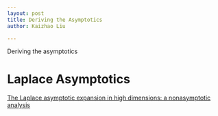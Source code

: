 ```yaml
---
layout: post
title: Deriving the Asymptotics
author: Kaizhao Liu

---
```


Deriving the asymptotics

# Laplace Asymptotics



[The Laplace asymptotic expansion in high dimensions: a nonasymptotic analysis](https://arxiv.org/abs/2406.12706)